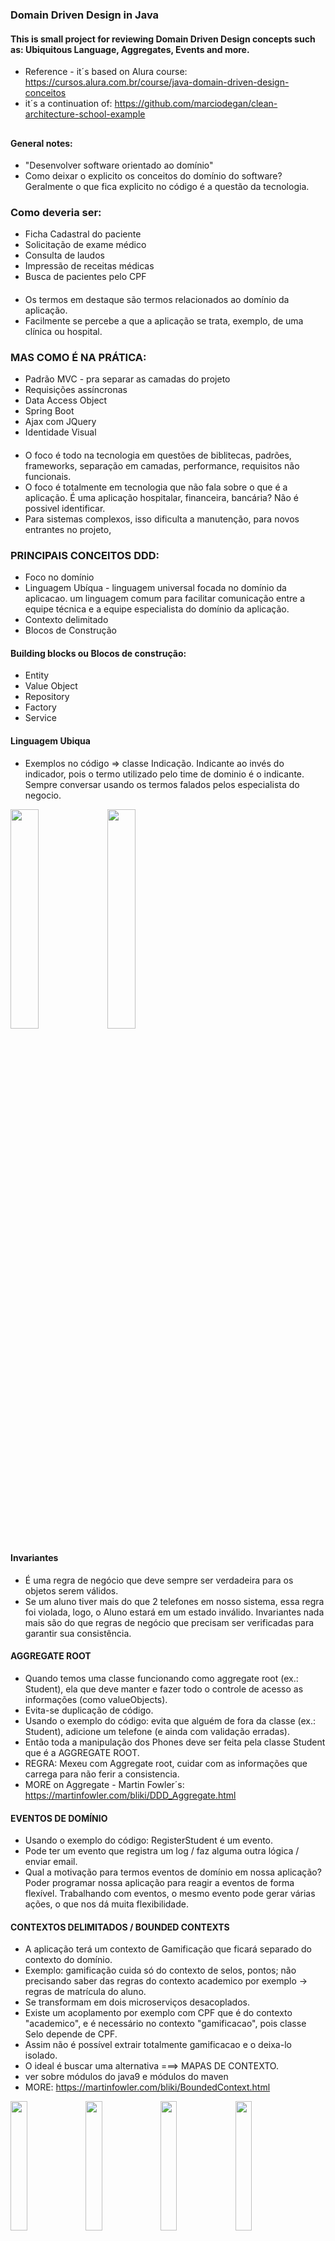 ### Domain Driven Design in Java
#### This is small project for reviewing Domain Driven Design concepts such as: Ubiquitous Language, Aggregates, Events and more. 
- Reference - it´s based on Alura course: https://cursos.alura.com.br/course/java-domain-driven-design-conceitos
- it´s a continuation of: https://github.com/marciodegan/clean-architecture-school-example
##
#### General notes:
- "Desenvolver software orientado ao domínio"
- Como deixar o explicito os conceitos do domínio do software? Geralmente o que fica explicito no código é a questão da tecnologia.

### Como deveria ser:
- Ficha Cadastral do paciente
- Solicitação de exame médico
- Consulta de laudos
- Impressão de receitas médicas
- Busca de pacientes pelo CPF
####
- Os termos em destaque são termos relacionados ao domínio da aplicação.
- Facilmente se percebe a que a aplicação se trata, exemplo, de uma clínica ou hospital.

### MAS COMO É NA PRÁTICA:
- Padrão MVC - pra separar as camadas do projeto
- Requisições assíncronas
- Data Access Object
- Spring Boot
- Ajax com JQuery
- Identidade Visual
####
- O foco é todo na tecnologia em questões de biblitecas, padrões, frameworks, separação em camadas, performance, requisitos não funcionais.
- O foco é totalmente em tecnologia que não fala sobre o que é a aplicação. É uma aplicação hospitalar, financeira, bancária? Não é possivel identificar.
- Para sistemas complexos, isso dificulta a manutenção, para novos entrantes no projeto, 

### PRINCIPAIS CONCEITOS DDD:
- Foco no domínio
- Linguagem Ubíqua - linguagem universal focada no domínio da aplicacao. um linguagem comum para facilitar comunicação entre a equipe técnica e a equipe especialista do domínio da aplicação.
- Contexto delimitado 
- Blocos de Construção

#### Building blocks ou Blocos de construção:
- Entity
- Value Object
- Repository
- Factory
- Service

#### Linguagem Ubiqua 
- Exemplos no código => classe Indicação. Indicante ao invés do indicador, pois o termo utilizado pelo time de dominio é o indicante. Sempre conversar usando os termos falados pelos especialista do negocio. 

<img src="https://user-images.githubusercontent.com/58707950/140654634-6315f3ef-3bfc-406b-ac63-0848d9350479.png" width="30%"></img> 
<img src="https://user-images.githubusercontent.com/58707950/140654633-745e44f4-a19f-4823-b4f1-a8f43087cb30.png" width="30%"></img>


#### Invariantes
- É uma regra de negócio que deve sempre ser verdadeira para os objetos serem válidos.
- Se um aluno tiver mais do que 2 telefones em nosso sistema, essa regra foi violada, logo, o Aluno estará em um estado inválido. Invariantes nada mais são do que regras de negócio que precisam ser verificadas para garantir sua consistência.


#### AGGREGATE ROOT
- Quando temos uma classe funcionando como aggregate root (ex.: Student), ela que deve manter e fazer todo o controle de acesso as informações (como valueObjects).
- Evita-se duplicação de código.
- Usando o exemplo do código: evita que alguém de fora da classe (ex.: Student), adicione um telefone (e ainda com validação erradas). 
- Então toda a manipulação dos Phones deve ser feita pela classe Student que é a AGGREGATE ROOT.
- REGRA: Mexeu com Aggregate root, cuidar com as informações que carrega para não ferir a consistencia.
- MORE on Aggregate - Martin Fowler´s: https://martinfowler.com/bliki/DDD_Aggregate.html

#### EVENTOS DE DOMÍNIO
- Usando o exemplo do código: RegisterStudent é um evento.
- Pode ter um evento que registra um log / faz alguma outra lógica / enviar email.
- Qual a motivação para termos eventos de domínio em nossa aplicação? Poder programar nossa aplicação para reagir a eventos de forma flexível. Trabalhando com eventos, o mesmo evento pode gerar várias ações, o que nos dá muita flexibilidade.

#### CONTEXTOS DELIMITADOS / BOUNDED CONTEXTS
- A aplicação terá um contexto de Gamificação que ficará separado do contexto do domínio. 
- Exemplo: gamificação cuida só do contexto de selos, pontos; não precisando saber das regras do contexto academico por exemplo -> regras de matrícula do aluno.
- Se transformam em dois microserviços desacoplados.
- Existe um acoplamento por exemplo com CPF que é do contexto "academico", e é necessário no contexto "gamificacao", pois classe Selo depende de CPF.
- Assim não é possível extrair totalmente gamificacao e o deixa-lo isolado.
- O ideal é buscar uma alternativa ===> MAPAS DE CONTEXTO.
- ver sobre módulos do java9 e módulos do maven
- MORE: https://martinfowler.com/bliki/BoundedContext.html

<img src="https://user-images.githubusercontent.com/58707950/140791755-db32924f-8101-45ce-b0c0-c9c22fd88c77.png" width="23%"></img> <img src="https://user-images.githubusercontent.com/58707950/140791758-84108c29-7842-4850-adf7-13ac3aee75cd.png" width="23%"></img> <img src="https://user-images.githubusercontent.com/58707950/140791760-33e6ee84-2922-4e45-9911-69537e0fe322.png" width="23%"></img> <img src="https://user-images.githubusercontent.com/58707950/140791761-66ad1da0-460a-4d81-a934-cc588a794d36.png" width="23%"></img> 

#### CONTEXTOS COMPARTILHADOS / SHARED CONTEXTS
- A utilização de um núcleo compartilhado tem suas vantagens e desvantagens.
- É a forma mais fácil de possibilitar a comunicação entre contextos delimitados, mas nos tira boa parte da flexibilidade.
- Revisão sobre Bounded Contexts e Shared Kernel: http://www.fabriciorissetto.com/blog/ddd-bounded-context/
- *SEMPRE OLHAR PROS IMPORTS*
